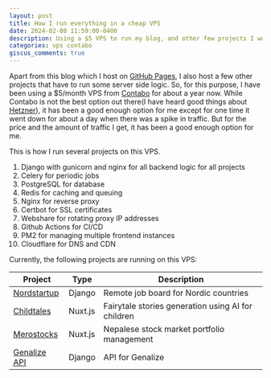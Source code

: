 ```yaml
---
layout: post
title: How I run everything in a cheap VPS
date: 2024-02-08 11:59:00-0400
description: Using a $5 VPS to run my blog, and other few projects I work on
categories: vps contabo 
giscus_comments: true
---
```


Apart from this blog which I host on [GitHub Pages](https://pages.github.com/), I also host a few other projects that have to run some server side logic. So, for this purpose, I have been using a $5/month VPS from [Contabo](https://contabo.com/) for about a year now. While Contabo is not the best option out there(I have heard good things about [Hetzner](https://www.hetzner.com/cloud/)), it has been a good enough option for me except for one time it went down for about a day when there was a spike in traffic. But for the price and the amount of traffic I get, it has been a good enough option for me.

This is how I run several projects on this VPS.
1. Django with gunicorn and nginx for all backend logic for all projects
2. Celery for periodic jobs
3. PostgreSQL for database
4. Redis for caching and queuing
5. Nginx for reverse proxy
6. Certbot for SSL certificates
7. Webshare for rotating proxy IP addresses
8. Github Actions for CI/CD
9. PM2 for managing multiple frontend instances
10. Cloudflare for DNS and CDN

Currently, the following projects are running on this VPS:
<table class="table">
  <thead>
    <tr>
      <th>Project</th>
      <th>Type</th>
      <th>Description</th>
    </tr>
  </thead>
  <tbody>
    <tr>
      <td><a href="https://nordstartup.com/">Nordstartup</a></td>
      <td>Django</td>
      <td>Remote job board for Nordic countries</td>
    </tr>
    <tr>
      <td><a href="https://childtales.xyz/">Childtales</a></td>
      <td>Nuxt.js</td>
      <td>Fairytale stories generation using AI for children</td>
    </tr>
    <tr>
      <td><a href="https://merostocks.com/">Merostocks</a></td>
      <td>Nuxt.js</td>
      <td>Nepalese stock market portfolio management</td>
    </tr>
    <tr>
      <td><a href="https://api.genalize.com/docs/">Genalize API</a></td>
      <td>Django</td>
      <td>API for Genalize</td>
    </tr>
  </tbody>
</table>
